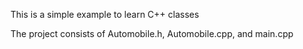 
This is a simple example to learn C++ classes

The project consists of Automobile.h, Automobile.cpp, and main.cpp

